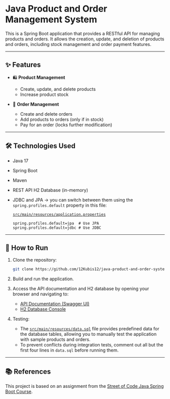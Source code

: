 # Java Product and Order Management System

This is a Spring Boot application that provides a RESTful API for managing products and orders. It allows the creation, update, and deletion of products and orders, including stock management and order payment features.

---

## ✨ Features

- 🛍️ **Product Management**
  - Create, update, and delete products
  - Increase product stock

- 📑 **Order Management**
  - Create and delete orders
  - Add products to orders (only if in stock)
  - Pay for an order (locks further modification)

---

## 🛠️ Technologies Used

- Java 17
- Spring Boot
- Maven
- REST API
   H2 Database (in-memory)
- JDBC and JPA -> you can switch between them using the `spring.profiles.default` property in this file:

  [`src/main/resources/application.properties`](https://github.com/12Kubis12/java-product-and-order-system/blob/main/src/main/resources/application.properties)
    ```properties
    spring.profiles.default=jpa  # Use JPA
    spring.profiles.default=jdbc # Use JDBC
    ```

---

## 🚀 How to Run

1. Clone the repository:
   ```bash
   git clone https://github.com/12Kubis12/java-product-and-order-system.git

2. Build and run the application.

3. Access the API documentation and H2 database by opening your browser and navigating to:

   - [API Documentation (Swagger UI)](http://localhost:8080/swagger-ui/index.html#/)
   - [H2 Database Console](http://localhost:8080/h2-console)

4. Testing:
   - The [`src/main/resources/data.sql`](https://github.com/12Kubis12/java-product-and-order-system/blob/main/src/main/resources/data.sql) file provides predefined data for the database tables, allowing you to manually test the application with sample products and orders.
   - To prevent conflicts during integration tests, comment out all but the first four lines in `data.sql` before running them.

---

## 📚 References

This project is based on an assignment from the [Street of Code Java Spring Boot Course](https://github.com/StreetOfCode/java-kurz-spring-boot-zadanie).
